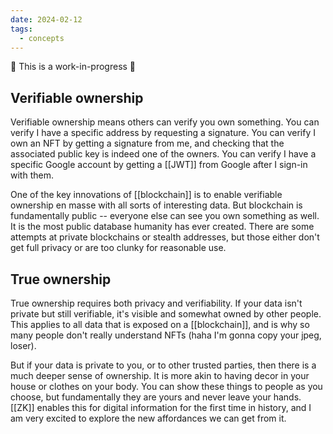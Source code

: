 ```yaml
---
date: 2024-02-12
tags:
  - concepts
---
```

🚧 This is a work-in-progress 🚧

## Verifiable ownership
Verifiable ownership means others can verify you own something. You can verify I have a specific address by requesting a signature. You can verify I own an NFT by getting a signature from me, and checking that the associated public key is indeed one of the owners. You can verify I have a specific Google account by getting a [[JWT]] from Google after I sign-in with them.

One of the key innovations of [[blockchain]] is to enable verifiable ownership en masse with all sorts of interesting data. But blockchain is fundamentally public -- everyone else can see you own something as well. It is the most public database humanity has ever created. There are some attempts at private blockchains or stealth addresses, but those either don't get full privacy or are too clunky for reasonable use.

## True ownership
True ownership requires both privacy and verifiability. If your data isn't private but still verifiable, it's visible and somewhat owned by other people. This applies to all data that is exposed on a [[blockchain]], and is why so many people don't really understand NFTs (haha I'm gonna copy your jpeg, loser).

But if your data is private to you, or to other trusted parties, then there is a much deeper sense of ownership. It is more akin to having decor in your house or clothes on your body. You can show these things to people as you choose, but fundamentally they are yours and never leave your hands. [[ZK]] enables this for digital information for the first time in history, and I am very excited to explore the new affordances we can get from it.




